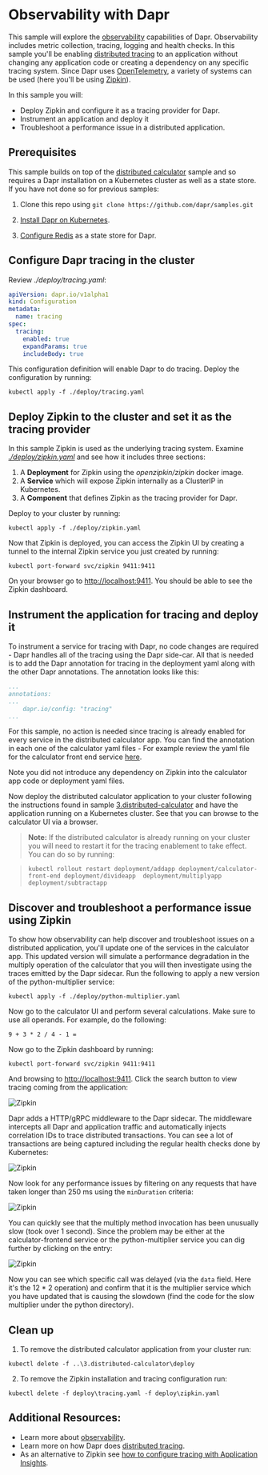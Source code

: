 # Observability with Dapr

This sample will explore the [observability](https://github.com/dapr/docs/blob/master/concepts/observability/README.md) capabilities of Dapr. Observability includes metric collection, tracing, logging and health checks. In this sample you'll be enabling [distributed tracing](https://github.com/dapr/docs/tree/master/concepts/observability/traces.md) to an application without changing any application code or creating a dependency on any specific tracing system. Since Dapr uses [OpenTelemetry](https://opentelemetry.io/), a variety of systems can be used (here you'll be using [Zipkin](https://zipkin.io/)).

In this sample you will:

- Deploy Zipkin and configure it as a tracing provider for Dapr.
- Instrument an application and deploy it
- Troubleshoot a performance issue in a distributed application.

## Prerequisites

This sample builds on top of the [distributed calculator](../3.distributed-calculator/README.md) sample and so requires a Dapr installation on a Kubernetes cluster as well as a state store. If you have not done so for previous samples:

1. Clone this repo using `git clone https://github.com/dapr/samples.git`

2. [Install Dapr on Kubernetes](https://github.com/dapr/docs/blob/master/getting-started/environment-setup.md#installing-dapr-on-a-kubernetes-cluster).
3. [Configure Redis](https://github.com/dapr/docs/tree/master/howto/configure-redis) as a state store for Dapr.

## Configure Dapr tracing in the cluster

Review *./deploy/tracing.yaml*:

```yaml
apiVersion: dapr.io/v1alpha1
kind: Configuration
metadata:
  name: tracing
spec:
  tracing:
    enabled: true
    expandParams: true
    includeBody: true
```

This configuration definition will enable Dapr to do tracing. Deploy the configuration by running:

`kubectl apply -f ./deploy/tracing.yaml`

## Deploy Zipkin to the cluster and set it as the tracing provider

In this sample Zipkin is used as the underlying tracing system. Examine [*./deploy/zipkin.yaml*](./deploy/zipkin.yaml) and see how it includes three sections:

1. A **Deployment** for Zipkin using the *openzipkin/zipkin* docker image.
2. A **Service** which will expose Zipkin internally as a ClusterIP in Kubernetes.
3. A **Component** that defines Zipkin as the tracing provider for Dapr.

Deploy to your cluster by running:

`kubectl apply -f ./deploy/zipkin.yaml`

Now that Zipkin is deployed, you can access the Zipkin UI by creating a tunnel to the internal Zipkin service you just created by running:

`kubectl port-forward svc/zipkin 9411:9411`

On your browser go to [http://localhost:9411](http://localhost:9411). You should be able to see the Zipkin dashboard.

## Instrument the application for tracing and deploy it

To instrument a service for tracing with Dapr, no code changes are required - Dapr handles all of the tracing using the Dapr side-car. All that is needed is to add the Dapr annotation for tracing in the deployment yaml along with the other Dapr annotations. The annotation looks like this:

```yaml
...
annotations:
...
    dapr.io/config: "tracing"
...
 ```

For this sample, no action is needed since tracing is already enabled for every service in the distributed calculator app. You can find the annotation in each one of the calculator yaml files - For example review the yaml file for the calculator front end service [here](https://github.com/dapr/samples/blob/master/3.distributed-calculator/deploy/react-calculator.yaml#L36).

Note you did not introduce any dependency on Zipkin into the calculator app code or deployment yaml files.

Now deploy the distributed calculator application to your cluster following the instructions found in sample [3.distributed-calculator](https://github.com/dapr/samples/blob/master/3.distributed-calculator/README.md) and have the application running on a Kubernetes cluster. See that you can browse to the calculator UI via a browser.

> **Note:** If the distributed calculator is already running on your cluster you will need to restart it for the tracing enablement to take effect. You can do so by running:

> `kubectl rollout restart deployment/addapp deployment/calculator-front-end deployment/divideapp  deployment/multiplyapp  deployment/subtractapp`

## Discover and troubleshoot a performance issue using Zipkin

To show how observability can help discover and troubleshoot issues on a distributed application, you'll update one of the services in the calculator app. This updated version will simulate a performance degradation in the multiply operation of the calculator that you will then investigate using the traces emitted by the Dapr sidecar. Run the following to apply a new version of the python-multiplier service:

`kubectl apply -f ./deploy/python-multiplier.yaml`

Now go to the calculator UI and perform several calculations. Make sure to use all operands. For example, do the following:

`9 + 3 * 2 / 4 - 1 =`

Now go to the Zipkin dashboard by running:

`kubectl port-forward svc/zipkin 9411:9411`

And browsing to [http://localhost:9411](http://localhost:9411). Click the search button to view tracing coming from the application:

![Zipkin](./img/zipkin-1.png)

Dapr adds a HTTP/gRPC middleware to the Dapr sidecar. The middleware intercepts all Dapr and application traffic and automatically injects correlation IDs to trace distributed transactions. You can see a lot of transactions are being captured including the regular health checks done by Kubernetes:

![Zipkin](./img/zipkin-2.png)

Now look for any performance issues by filtering on any requests that have taken longer than 250 ms using the `minDuration` criteria:

![Zipkin](./img/zipkin-3.png)

You can quickly see that the multiply method invocation has been unusually slow (took over 1 second). Since the problem may be either at the calculator-frontend service or the python-multiplier service you can dig further by clicking on the entry:

![Zipkin](./img/zipkin-4.png)

Now you can see which specific call was delayed (via the `data` field. Here it's the 12 * 2 operation) and confirm that it is the multiplier service which you have updated that is causing the slowdown (find the code for the slow multiplier under the python directory).

## Clean up

1. To remove the distributed calculator application from your cluster run:

`kubectl delete -f ..\3.distributed-calculator\deploy`

2. To remove the Zipkin installation and tracing configuration run:

`kubectl delete -f deploy\tracing.yaml -f deploy\zipkin.yaml`

## Additional Resources:

- Learn more about [observability](https://github.com/dapr/docs/tree/master/concepts/observability).
- Learn more on how Dapr does [distributed tracing](https://github.com/dapr/docs/tree/master/concepts/observability/traces.md).
- As an alternative to Zipkin see [how to configure tracing with Application Insights](https://github.com/dapr/docs/tree/master/howto/diagnose-with-tracing/azure-monitor.md).  
